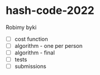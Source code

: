 # hash-code-2022

Robimy byki

- [ ] cost function
- [ ] algorithm - one per person
- [ ] algorithm - final
- [ ] tests
- [ ] submissions
